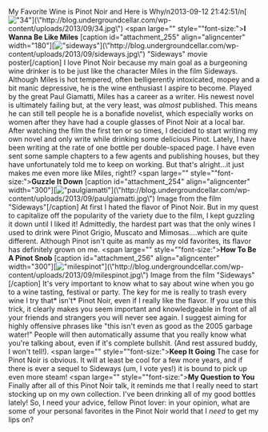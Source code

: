 My Favorite Wine is Pinot Noir and Here is Why/n2013-09-12 21:42:51/n[![\"34\"](\"http://blog.undergroundcellar.com/wp-content/uploads/2013/09/34.jpg\")](\"http://blog.undergroundcellar.com/wp-content/uploads/2013/09/34.jpg\") <span large="" style="\"font-size:">**I Wanna Be Like Miles**</span> [caption id=\"attachment_255\" align=\"aligncenter\" width=\"180\"][![\"sideways\"](\"http://blog.undergroundcellar.com/wp-content/uploads/2013/09/sideways.jpg\")](\"http://blog.undergroundcellar.com/wp-content/uploads/2013/09/sideways.jpg\") \"Sideways\" movie poster[/caption] I love Pinot Noir because my main goal as a burgeoning wine drinker is to be just like the character Miles in the film Sideways. Although Miles is hot tempered, often belligerently intoxicated, mopey and a bit manic depressive, he is the wine enthusiast I aspire to become. Played by the great Paul Giamatti, Miles has a career as a writer. His newest novel is ultimately failing but, at the very least, was *almost* published. This means he can still tell people he is a bonafide novelist, which especially works on women after they have had a couple glasses of Pinot Noir at a local bar. After watching the film the first ten or so times, I decided to start writing my own novel and only write while drinking some delicious Pinot. Lately, I have been writing at the rate of one bottle per double-spaced page. I have even sent some sample chapters to a few agents and publishing houses, but they have unfortunately told me to keep on working. But that\'s alright...it just makes me even more like Miles, right!? <span large="" style="\"font-size:">**Guzzle It Down**</span> [caption id=\"attachment_254\" align=\"aligncenter\" width=\"300\"][![\"paulgiamatti\"](\"http://blog.undergroundcellar.com/wp-content/uploads/2013/09/paulgiamatti-300x180.jpg\")](\"http://blog.undergroundcellar.com/wp-content/uploads/2013/09/paulgiamatti.jpg\") Image from the film \"Sideways\"[/caption] At first I hated the flavor of Pinot Noir. But in my quest to capitalize off the popularity of the variety due to the film, I kept guzzling it down until I liked it! Admittedly, the hardest part was that the only wines I used to drink were Pinot Grigio, Muscato and Mimosas....which are quite different. Although Pinot isn\'t quite as manly as my old favorites, its flavor has definitely grown on me. <span large="" style="\"font-size:">**How To Be A Pinot Snob**</span> [caption id=\"attachment_256\" align=\"aligncenter\" width=\"300\"][![\"milespinot\"](\"http://blog.undergroundcellar.com/wp-content/uploads/2013/09/milespinot-300x200.jpg\")](\"http://blog.undergroundcellar.com/wp-content/uploads/2013/09/milespinot.jpg\") Image from the film \"Sideways\"[/caption] It\'s very important to know what to say about wine when you go to a wine tasting, festival or party. The key for me is really to trash every wine I try that* isn\'t* Pinot Noir, even if I really like the flavor. If you use this trick, it clearly makes you seem important and knowledgeable in front of all your friends and strangers you will never see again. I suggest aiming for highly offensive phrases like \"this isn\'t even as good as the 2005 garbage water!\" People will then automatically assume that you really know what you\'re talking about, even if it\'s complete bullshit. (And rest assured buddy, I won\'t tell!). <span large="" style="\"font-size:">**Keep It Going**</span> The case for Pinot Noir is obvious. It will at least be cool for a few more years, and if there is ever a sequel to Sideways (um, I vote yes!) it is bound to pick up even more steam! <span large="" style="\"font-size:">**My Question to You**</span> Finally after all of this Pinot Noir talk, it reminds me that I really need to start stocking up on my own collection. I\'ve been drinking all of my good bottles lately! So, I need your advice, fellow Pinot lover: in your opinion, what are some of your personal favorites in the Pinot Noir world that I *need* to get my lips on?